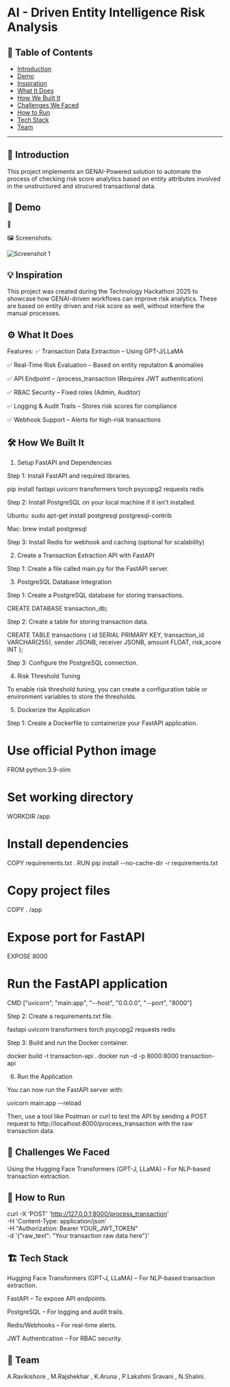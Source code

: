 # AI - Driven Entity Intelligence Risk Analysis

## 📌 Table of Contents
- [Introduction](#introduction)
- [Demo](#demo)
- [Inspiration](#inspiration)
- [What It Does](#what-it-does)
- [How We Built It](#how-we-built-it)
- [Challenges We Faced](#challenges-we-faced)
- [How to Run](#how-to-run)
- [Tech Stack](#tech-stack)
- [Team](#team)

---

## 🎯 Introduction

This project implements an GENAI-Powered solution to automate the process of checking risk score analytics based on entity attributes involved in the unstructured and strucured transactional data.

## 🎥 Demo
🔗 
  
🖼️ Screenshots:

![Screenshot 1](link-to-image)

## 💡 Inspiration
This project was created during the Technology Hackathon 2025 to showcase how GENAI-driven workflows can improve risk analytics. These are based on entity driven and risk score as well, without interfere the manual processes.


## ⚙️ What It Does
Features:
✅ Transaction Data Extraction – Using GPT-J/LLaMA

✅ Real-Time Risk Evaluation – Based on entity reputation & anomalies

✅ API Endpoint – /process_transaction (Requires JWT authentication)

✅ RBAC Security – Fixed roles (Admin, Auditor)

✅ Logging & Audit Trails – Stores risk scores for compliance

✅ Webhook Support – Alerts for high-risk transactions



## 🛠️ How We Built It
1. Setup FastAPI and Dependencies

Step 1: Install FastAPI and required libraries.

pip install fastapi uvicorn transformers torch psycopg2 requests redis

Step 2: Install PostgreSQL on your local machine if it isn't installed.

Ubuntu: sudo apt-get install postgresql postgresql-contrib

Mac: brew install postgresql


Step 3: Install Redis for webhook and caching (optional for scalability)

2. Create a Transaction Extraction API with FastAPI

Step 1: Create a file called main.py for the FastAPI server.

3. PostgreSQL Database Integration

Step 1: Create a PostgreSQL database for storing transactions.

CREATE DATABASE transaction_db;

Step 2: Create a table for storing transaction data.

CREATE TABLE transactions (
    id SERIAL PRIMARY KEY,
    transaction_id VARCHAR(255),
    sender JSONB,
    receiver JSONB,
    amount FLOAT,
    risk_score INT
);

Step 3: Configure the PostgreSQL connection.

4. Risk Threshold Tuning

To enable risk threshold tuning, you can create a configuration table or environment variables to store the thresholds.

5. Dockerize the Application

Step 1: Create a Dockerfile to containerize your FastAPI application.

# Use official Python image
FROM python:3.9-slim

# Set working directory
WORKDIR /app

# Install dependencies
COPY requirements.txt .
RUN pip install --no-cache-dir -r requirements.txt

# Copy project files
COPY . /app

# Expose port for FastAPI
EXPOSE 8000

# Run the FastAPI application
CMD ["uvicorn", "main:app", "--host", "0.0.0.0", "--port", "8000"]

Step 2: Create a requirements.txt file.

fastapi
uvicorn
transformers
torch
psycopg2
requests
redis

Step 3: Build and run the Docker container.

docker build -t transaction-api .
docker run -d -p 8000:8000 transaction-api

6. Run the Application

You can now run the FastAPI server with:

uvicorn main:app --reload

Then, use a tool like Postman or curl to test the API by sending a POST request to http://localhost:8000/process_transaction with the raw transaction data.


## 🚧 Challenges We Faced

Using the Hugging Face Transformers (GPT-J, LLaMA) – For NLP-based transaction extraction.


## 🏃 How to Run

curl -X 'POST' 'http://127.0.0.1:8000/process_transaction' \
-H 'Content-Type: application/json' \
-H "Authorization: Bearer YOUR_JWT_TOKEN" \
-d '{"raw_text": "Your transaction raw data here"}'


## 🏗️ Tech Stack
Hugging Face Transformers (GPT-J, LLaMA) – For NLP-based transaction extraction.

FastAPI – To expose API endpoints.

PostgreSQL – For logging and audit trails.

Redis/Webhooks – For real-time alerts.

JWT Authentication – For RBAC security.


## 👥 Team

A.Ravikishore ,
M.Rajshekhar ,
K.Aruna ,
P.Lakshmi Sravani ,
N.Shalini.

